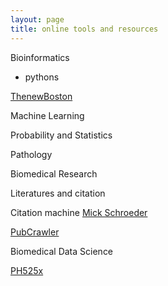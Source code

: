 ```yaml
---
layout: page
title: online tools and resources
---
```


Bioinformatics

* pythons 

[ThenewBoston](https://www.youtube.com/watch?v=sVNJOiTBi_8&list=PL6gx4Cwl9DGAcbMi1sH6oAMk4JHw91mC_&index=25)

Machine Learning


Probability and Statistics 


Pathology

Biomedical Research 

Literatures and citation 

Citation machine [Mick Schroeder](https://mickschroeder.com/citation/?q=26369354+)

[PubCrawler](http://pubcrawler.gen.tcd.ie)


Biomedical Data Science

[PH525x](http://genomicsclass.github.io/book/)
